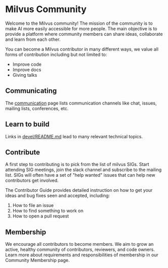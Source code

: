 # Milvus Community
Welcome to the Milvus community! The mission of the community is to make AI more easily accessible for more people. The main objective is to provide a platform where community members can share ideas, collaborate and learn from each other.

You can become a Milvus contributor in many different ways, we value all forms of contribution including but not limited to:

-   Improve code
-   Improve docs
-   Giving talks

## Communicating
The [communication][1] page lists communication channels like chat, issues, mailing lists, conferences, etc.

## Learn to build
Links in [devel/README.md][2] lead to many relevant technical topics.

## Contribute
A first step to contributing is to pick from the list of milvus SIGs. Start attending SIG meetings, join the slack channel and subscribe to the mailing list. SIGs will often have a set of "help wanted" issues that can help new contributors get involved.

The Contributor Guide provides detailed instruction on how to get your ideas and bug fixes seen and accepted, including:

1.  How to file an issue
2.  How to find something to work on
3.  How to open a pull request

## Membership
We encourage all contributors to become members. We aim to grow an active, healthy community of contributors, reviewers, and code owners. Learn more about requirements and responsibilities of membership in our Community Membership page.

[1]:	./communication "communication"

[2]:    devel/README.md "devel/README.md"
